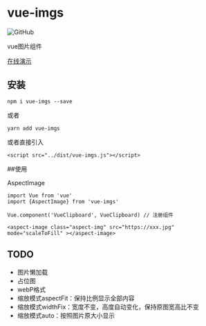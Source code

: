 # vue-imgs

![GitHub](https://img.shields.io/github/license/mashape/apistatus.svg)


vue图片组件

[在线演示](https://qqabcv520.github.io/vue-imgs/examples/) 

## 安装
```
npm i vue-imgs --save
```
或者  
```
yarn add vue-imgs
```
或者直接引入
```
<script src="../dist/vue-imgs.js"></script>
```

##使用

AspectImage
```
import Vue from 'vue'
import {AspectImage} from 'vue-imgs'

Vue.component('VueClipboard', VueClipboard) // 注册组件
```
```
<aspect-image class="aspect-img" src="https://xxx.jpg" mode="scaleToFill" ></aspect-image>
```
## TODO
* 图片懒加载
* 占位图
* webP格式
* 缩放模式aspectFit：保持比例显示全部内容
* 缩放模式widthFix：宽度不变，高度自动变化，保持原图宽高比不变
* 缩放模式auto：按照图片原大小显示

